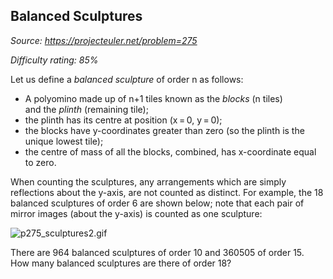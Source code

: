 Balanced Sculptures
-------------------

*Source: https://projecteuler.net/problem=275*


*Difficulty rating: 85%*

Let us define a *balanced sculpture* of order n as follows:

-   A polyomino made up of n+1 tiles known as the *blocks* (n tiles)\
     and the *plinth* (remaining tile);
-   the plinth has its centre at position (x = 0, y = 0);
-   the blocks have y-coordinates greater than zero (so the plinth is
    the unique lowest tile);
-   the centre of mass of all the blocks, combined, has x-coordinate
    equal to zero.

When counting the sculptures, any arrangements which are simply
reflections about the y-axis, are not counted as distinct. For example,
the 18 balanced sculptures of order 6 are shown below; note that each
pair of mirror images (about the y-axis) is counted as one sculpture:

![p275\_sculptures2.gif](project/images/p275_sculptures2.gif)

There are 964 balanced sculptures of order 10 and 360505 of order 15.\
How many balanced sculptures are there of order 18?
